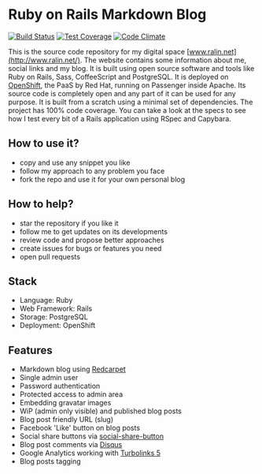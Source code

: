# Ruby on Rails Markdown Blog
[![Build Status](https://travis-ci.org/ralinc/ralin.net.svg?branch=master)](https://travis-ci.org/ralinc/ralin.net)
[![Test Coverage](https://codeclimate.com/github/ralinc/ralin.net/badges/coverage.svg)](https://codeclimate.com/github/ralinc/ralin.net/coverage)
[![Code Climate](https://codeclimate.com/github/ralinc/ralin.net/badges/gpa.svg)](https://codeclimate.com/github/ralinc/ralin.net)

This is the source code repository for my digital space [www.ralin.net](http://www.ralin.net/). The website contains some information about me, social links and my blog. It is built using open source software and tools like Ruby on Rails, Sass, CoffeeScript and PostgreSQL. It is deployed on [OpenShift](https://www.openshift.com/), the PaaS by Red Hat, running on Passenger inside Apache. Its source code is completely open and any part of it can be used for any purpose. It is built from a scratch using a minimal set of dependencies. The project has 100% code coverage. You can take a look at the specs to see how I test every bit of a Rails application using RSpec and Capybara.

## How to use it?

- copy and use any snippet you like
- follow my approach to any problem you face
- fork the repo and use it for your own personal blog

## How to help?

- star the repository if you like it
- follow me to get updates on its developments
- review code and propose better approaches
- create issues for bugs or features you need
- open pull requests

## Stack

- Language: Ruby
- Web Framework: Rails
- Storage: PostgreSQL
- Deployment: OpenShift

## Features 

- Markdown blog using [Redcarpet](https://github.com/vmg/redcarpet)
- Single admin user
- Password authentication
- Protected access to admin area
- Embedding gravatar images
- WiP (admin only visible) and published blog posts
- Blog post friendly URL (slug)
- Facebook 'Like' button on blog posts
- Social share buttons via [social-share-button](https://github.com/huacnlee/social-share-button)
- Blog post comments via [Disqus](https://disqus.com/)
- Google Analytics working with [Turbolinks 5](https://github.com/turbolinks/turbolinks)
- Blog posts tagging
